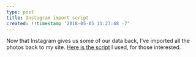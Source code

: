 ```yaml
---
type: post
title: Instagram import script
created: !!timestamp '2018-05-05 11:27:48 -7'
---
```

Now that Instagram gives us some of our data back, I've imported all the photos back to my site. [Here is the script](https://gist.github.com/mayo/90a02222fe6a2826044572d7e8192551) I used, for those interested.
